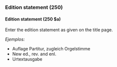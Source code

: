 ### Edition statement (250)

#### Edition statement (250 $a)
Enter the edition statement as given on the title page.

_Ejemplos:_

- Auflage Partitur, zugleich Orgelstimme
- New ed., rev. and enl.
- Urtextausgabe
